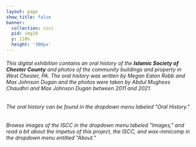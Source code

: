 ```yaml
---
layout: page
show_title: false
banner:
  collection: iscc
  pid: img10
  y: 110%
  height: '300px'
---
```

<p><h6>This digital exhibition contains an oral history of the <strong>Islamic Society of Chester County</strong> and photos of the community buildings and property in West Chester, PA. The oral history was written by Megan Eaton Robb and Max Johnson Dugan and the photos were taken by Abdul Mughees Chaudhri and Max Johnson Dugan between 2011 and 2021.</h6></p>

<p><h6>The oral history can be found in the dropdown menu labeled "Oral History."</h6></p>

<p></p>

<p><h6>Browse images of the ISCC in the dropdown menu labeled "Images," and read a bit about the impetus of this project, the ISCC, and wax-minicomp in the dropdown menu entitled "About."</h6></p>
